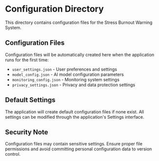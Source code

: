 # Configuration Directory

This directory contains configuration files for the Stress Burnout Warning System.

## Configuration Files

Configuration files will be automatically created here when the application runs for the first time:

- `user_settings.json` - User preferences and settings
- `model_config.json` - AI model configuration parameters
- `monitoring_config.json` - Monitoring system settings
- `privacy_settings.json` - Privacy and data protection settings

## Default Settings

The application will create default configuration files if none exist. All settings can be modified through the application's Settings interface.

## Security Note

Configuration files may contain sensitive settings. Ensure proper file permissions and avoid committing personal configuration data to version control.
